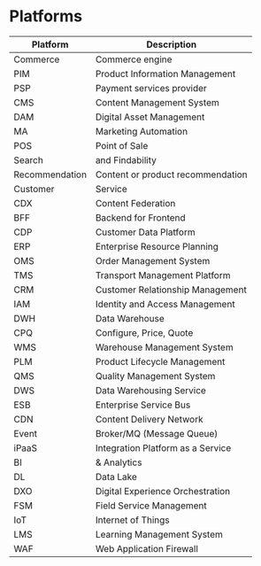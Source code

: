 
# Platforms

| Platform   | Description                           |
|------------|---------------------------------------|
| Commerce   | Commerce engine                       |
| PIM        | Product Information Management        |
| PSP        | Payment services provider             |
| CMS        | Content Management System             |
| DAM        | Digital Asset Management              |
| MA         | Marketing Automation                  |
| POS        | Point of Sale                         |
| Search     | and Findability                       |
| Recommendation     | Content or product recommendation                       |
| Customer   | Service                               |
| CDX        | Content Federation                    |
| BFF        | Backend for Frontend                  |
| CDP        | Customer Data Platform                |
| ERP        | Enterprise Resource Planning          |
| OMS        | Order Management System               |
| TMS        | Transport Management Platform         |
| CRM        | Customer Relationship Management      |
| IAM        | Identity and Access Management        |
| DWH        | Data Warehouse                        |
| CPQ        | Configure, Price, Quote               |
| WMS        | Warehouse Management System           |
| PLM        | Product Lifecycle Management          |
| QMS        | Quality Management System             |
| DWS        | Data Warehousing Service              |
| ESB        | Enterprise Service Bus                |
| CDN        | Content Delivery Network              |
| Event      | Broker/MQ (Message Queue)             |
| iPaaS      | Integration Platform as a Service     |
| BI         | & Analytics                           |
| DL         | Data Lake                             |
| DXO        | Digital Experience Orchestration      |
| FSM        | Field Service Management              |
| IoT        | Internet of Things                    |
| LMS        | Learning Management System            |
| WAF        | Web Application Firewall              |
